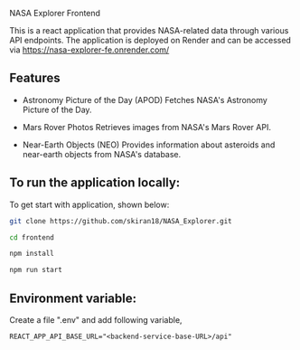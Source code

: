

NASA Explorer Frontend

This is a react application that provides NASA-related data through various API endpoints. The application is deployed on Render and can be accessed via https://nasa-explorer-fe.onrender.com/

## Features

  * Astronomy Picture of the Day (APOD)
    Fetches NASA's Astronomy Picture of the Day.

  * Mars Rover Photos
    Retrieves images from NASA's Mars Rover API.

  * Near-Earth Objects (NEO)
    Provides information about asteroids and near-earth objects from NASA's database.



## To run the application locally:

  To get start with application, shown below:
```bash
git clone https://github.com/skiran18/NASA_Explorer.git
```

```bash
cd frontend
```

```bash
npm install
```

```bash
npm run start
```


## Environment variable:

Create a file ".env" and add following variable,

```REACT_APP_API_BASE_URL="<backend-service-base-URL>/api"```